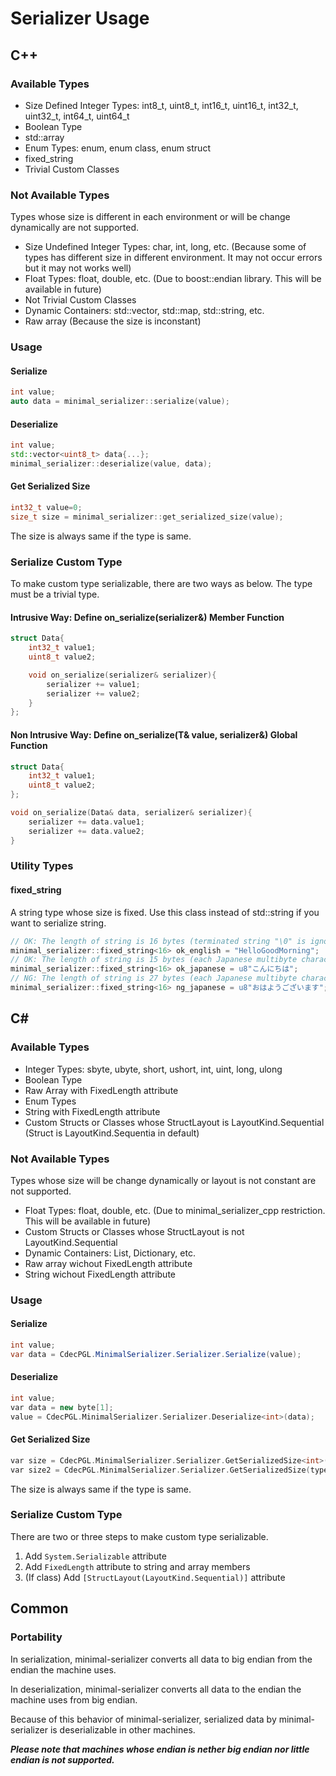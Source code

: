 # Serializer Usage

## C++

### Available Types

- Size Defined Integer Types: int8_t, uint8_t, int16_t, uint16_t, int32_t, uint32_t, int64_t, uint64_t
- Boolean Type
- std::array
- Enum Types: enum, enum class, enum struct
- fixed_string
- Trivial Custom Classes

### Not Available Types

Types whose size is different in each environment or will be change dynamically are not supported.

- Size Undefined Integer Types: char, int, long, etc. (Because some of types has different size in different environment. It may not occur errors but it may not works well)
- Float Types: float, double, etc. (Due to boost::endian library. This will be available in future)
- Not Trivial Custom Classes
- Dynamic Containers: std::vector, std::map, std::string, etc.
- Raw array (Because the size is inconstant)

### Usage

#### Serialize

```cpp
int value;
auto data = minimal_serializer::serialize(value);
```

#### Deserialize

```cpp
int value;
std::vector<uint8_t> data{...};
minimal_serializer::deserialize(value, data);
```

#### Get Serialized Size

```cpp
int32_t value=0;
size_t size = minimal_serializer::get_serialized_size(value);
```

The size is always same if the type is same.

### Serialize Custom Type

To make custom type serializable, there are two ways as below.
The type must be a trivial type.

#### Intrusive Way: Define on_serialize(serializer&) Member Function

```cpp
struct Data{
    int32_t value1;
    uint8_t value2;

    void on_serialize(serializer& serializer){
        serializer += value1;
        serializer += value2;
    }
};
```

#### Non Intrusive Way: Define on_serialize(T& value, serializer&) Global Function

```cpp
struct Data{
    int32_t value1;
    uint8_t value2;
};

void on_serialize(Data& data, serializer& serializer){
    serializer += data.value1;
    serializer += data.value2;
}
```

### Utility Types

#### fixed_string

A string type whose size is fixed.
Use this class instead of std::string if you want to serialize string.

```cpp
// OK: The length of string is 16 bytes (terminated string "\0" is ignored), which is less than 16 bytes
minimal_serializer::fixed_string<16> ok_english = "HelloGoodMorning";
// OK: The length of string is 15 bytes (each Japanese multibyte character is 3 bytes), which is less than 16 bytes
minimal_serializer::fixed_string<16> ok_japanese = u8"こんにちは";
// NG: The length of string is 27 bytes (each Japanese multibyte character is 3 bytes), which is less than 16 bytes
minimal_serializer::fixed_string<16> ng_japanese = u8"おはようございます";
```

## C#

### Available Types

- Integer Types: sbyte, ubyte, short, ushort, int, uint, long, ulong
- Boolean Type
- Raw Array with FixedLength attribute
- Enum Types
- String with FixedLength attribute
- Custom Structs or Classes whose StructLayout is LayoutKind.Sequential (Struct is LayoutKind.Sequentia in default)

### Not Available Types

Types whose size will be change dynamically or layout is not constant are not supported.

- Float Types: float, double, etc. (Due to minimal_serializer_cpp restriction. This will be available in future)
- Custom Structs or Classes whose StructLayout is not LayoutKind.Sequential
- Dynamic Containers: List, Dictionary, etc.
- Raw array wichout FixedLength attribute
- String wichout FixedLength attribute

### Usage

#### Serialize

```csharp
int value;
var data = CdecPGL.MinimalSerializer.Serializer.Serialize(value);
```

#### Deserialize

```cpp
int value;
var data = new byte[1];
value = CdecPGL.MinimalSerializer.Serializer.Deserialize<int>(data);
```

#### Get Serialized Size

```cpp
var size = CdecPGL.MinimalSerializer.Serializer.GetSerializedSize<int>();
var size2 = CdecPGL.MinimalSerializer.Serializer.GetSerializedSize(typeof(int));
```

The size is always same if the type is same.

### Serialize Custom Type

There are two or three steps to make custom type serializable.

1. Add `System.Serializable` attribute
1. Add `FixedLength` attribute to string and array members
1. (If class) Add `[StructLayout(LayoutKind.Sequential)]` attribute

## Common

### Portability

In serialization, minimal-serializer converts all data to big endian from the endian the machine uses.

In deserialization, minimal-serializer converts all data to the endian the machine uses from big endian.

Because of this behavior of minimal-serializer, serialized data by minimal-serializer is deserializable in other machines.

***Please note that machines whose endian is nether big endian nor little endian is not supported.***
